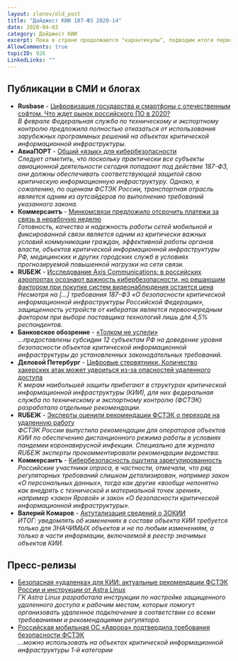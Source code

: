 ```yaml
---
layout: zlonov/old_post
title: "Дайджест КИИ 187-ФЗ 2020-14"
date: 2020-04-03
category: Дайджест КИИ
excerpt: Пока в стране продолжаются "карантикулы", подводим итоги первой нерабочей рабочей недели в Дайджесте КИИ
AllowComments: true
topicID: 926
LinkedLinks: ""
---
```

## Публикации в СМИ и блогах
- **Rusbase** - [Цифровизация государства и смартфоны с отечественным софтом. Что ждет рынок российского ПО в 2020?](https://rb.ru/opinion/chto-zhdet-rynok-rossijskogo-po-v-2020/)  
	*В феврале Федеральная служба по техническому и экспортному контролю предложила полностью отказаться от использования зарубежных программных решений на объектах критической информационной инфраструктуры.*
- **АвиаПОРТ** - [Общий «язык» для кибербезопасности](https://www.aviaport.ru/digest/2020/03/27/632467.html)  
	*Следует отметить, что поскольку практически все субъекты авиационной деятельности сегодня попадают под действие 187-ФЗ, они должны обеспечивать соответствующей защитой свою критическую информационную инфраструктуру. Однако, к сожалению, по оценкам ФСТЭК России, транспортная отрасль является одним из аутсайдеров по выполнению требований указанного закона.*
- **Коммерсантъ** - [Минкомсвязи предложило отсрочить платежи за связь в нерабочую неделю](https://www.kommersant.ru/doc/4307694)  
	*Готовность, качество и надежность работы сетей мобильной и фиксированной связи является одним из критически важных условий коммуникации граждан, эффективной работы органов власти, объектов критической информационной инфраструктуры РФ, медицинских и других городских служб в условиях прогнозируемой повышенной нагрузки на сети связи.*
- **RUБЕЖ** - [Исследование Axis Communications: в российских аэропортах осознают важность кибербезопасности, но решающим фактором при покупке систем видеонаблюдения остается цена](https://ru-bezh.ru/press-releases/33626-issledovanie-axis-communications-v-rossijskix-aeroportax-osoznay)  
	*Несмотря на […] требования 187-ФЗ «О безопасности критической информационной инфраструктуры Российской Федерации», защищенность устройств от кибератак является первоочередным фактором при выборе поставщика технологий лишь для 4,5% респондентов.*
- **Банковское обозрение** - [«Толком не успели»](https://bosfera.ru/bo/tolkom-ne-uspeli)  
	*…предоставлены субсидии 12 субъектам РФ на доведение уровня безопасности объектов критической информационной инфраструктуры до установленных законодательных требований.*
- **Деловой Петербург** - [Цифровые стервятники. Количество хакерских атак может удвоиться из-за опасностей удаленного доступа](https://www.dp.ru/a/2020/03/30/Cifrovie_stervjatniki)  
	*К мерам наибольшей защиты прибегают в структурах критической информационной инфраструктуры (КИИ), для них федеральная служба по техническому и экспортному контролю (ФСТЭК) разработала отдельные рекомендации.*
- **RUБЕЖ** - [Эксперты оценили рекомендации ФСТЭК о переходе на удаленную работу](https://ru-bezh.ru/kompanii-i-ryinki/news/20/03/31/ekspertyi-oczenili-rekomendaczii-fstek-o-perexode-na-udalennuyu)  
	*ФСТЭК России выпустила рекомендации для операторов объектов КИИ по обеспечению дистанционного режима работы в условиях пандемии коронавирусной инфекции. Специально для журнала RUБЕЖ эксперты прокомментировали рекомендации ведомства.*
- **Коммерсантъ** - [Кибербезопасность ощутила зарегулированность](https://www.kommersant.ru/doc/4311090)  
	*Российские участники опроса, в частности, отмечали, что ряд регуляторных требований слишком детализирован, например закон «О персональных данных», тогда как другие «вообще непонятно как внедрять с технической и материальной точек зрения», например «закон Яровой» и закон «О безопасности критической информационной инфраструктуры».*
- **Валерий Комаров** - [Актутализация сведений о ЗОКИИ](https://zen.yandex.ru/media/id/5c7b7864fa818600ae3856a1/aktutalizaciia-svedenii-o-zokii-5e806711862a504fb17acdde)  
	*ИТОГ: уведомлять об изменениях в составе объекта КИИ требуется только для ЗНАЧИМЫХ объектов и не по любым изменениям, а только в части информации, включаемой в реестр значимых объектов КИИ.*

## Пресс-релизы
- [Безопасная «удаленка» для КИИ: актуальные рекомендации ФСТЭК России и инструкции от Astra Linux](https://ru-bezh.ru/press-releases/33574-bezopasnaya-udalenka-dlya-kii-aktualnyie-rekomendaczii-fstek-ros)  
	*ГК Astra Linux разработала инструкции по настройке защищенного удаленного доступа к рабочим местам, которые помогут организовать удаленное подключение в соответствии со всеми требованиями и рекомендациями регулятора.*
- [Российская мобильная ОС «Аврора» подтвердила требования безопасности ФСТЭК](https://rossaprimavera.ru/news/6e231d4d)  
	*…можно использовать на объектах критической информационной инфраструктуры 1-й категории*
